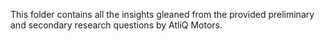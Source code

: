 This folder contains all the insights gleaned from the provided preliminary and secondary research questions by AtliQ Motors.
